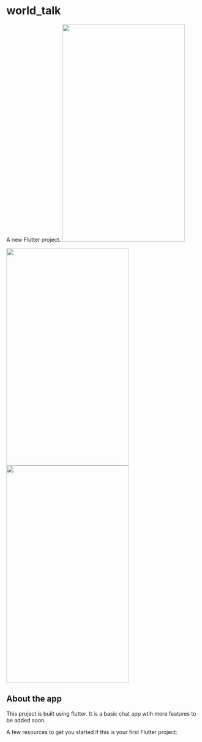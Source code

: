 # world_talk

A new Flutter project.
<img src="https://github.com/Leo-Development/world_talk/assets/160739845/c08e8076-a7a0-4004-a47a-c9b87c1a4ae0" width="320" height="568">

<img src="https://github.com/Leo-Development/world_talk/assets/160739845/53ffe201-05da-40f5-b407-ad87893df22b" width="320" height="568">

<img src="https://github.com/Leo-Development/world_talk/assets/160739845/e50eb0d1-fd37-4906-9311-db0936a8a3de" width="320" height="568">


## About the app

This project is built using flutter. It is a basic chat app wtih more features to be added soon.

A few resources to get you started if this is your first Flutter project:

